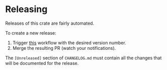 # Releasing

Releases of this crate are fairly automated.

To create a new release:

1. Trigger [this](https://github.com/farcaster-project/farcaster-core/actions/workflows/draft-new-release.yml) workflow with the desired version number.
2. Merge the resulting PR (watch your notifications).

The `[Unreleased]` section of `CHANGELOG.md` must contain all the changes that will be documented for the release.
